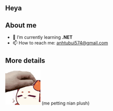 ## Heya

<!--
**batus3010/batus3010** is a ✨ _special_ ✨ repository because its `README.md` (this file) appears on your GitHub profile.

Here are some ideas to get you started:

- 🔭 I’m currently working on ...
- 🌱 I’m currently learning ...
- 👯 I’m looking to collaborate on ...
- 🤔 I’m looking for help with ...
- 💬 Ask me about ...
- 📫 How to reach me: ...
- 😄 Pronouns: ...
- ⚡ Fun fact: ...
-->

 ## About me

- 🌱 I’m currently learning **.NET**
- 📫 How to reach me: anhtubui574@gmail.com

## More details

![](images/364152091_655165586536296_1814195978211093221_n.gif) (me petting nian plush)

